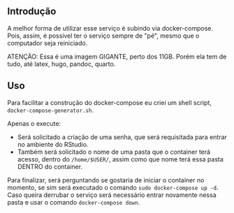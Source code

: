 ## Introdução

A melhor forma de utilizar esse serviço é subindo via docker-compose. Pois, assim, é possível ter o serviço sempre de "pé", mesmo que o computador seja reiniciado.

ATENÇÃO: Essa é uma imagem GIGANTE, perto dos 11GB. Porém ela tem de tudo, até latex, hugo, pandoc, quarto.

## Uso

Para facilitar a construção do docker-compose eu criei um shell script, `docker-compose-generator.sh`.

Apenas o execute: 

- Será solicitado a criação de uma senha, que será requisitada para entrar no ambiente do RStudio.
- Também será solicitado o nome de uma pasta que o container terá acesso, dentro do `/home/$USER/`, assim como que nome terá essa pasta DENTRO do container.

Para finalizar, será perguntando se gostaria de iniciar o container no momento, se sim será executado o comando `sudo docker-compose up -d`. Caso queira derrubar o serviço será necessário entrar novamente nessa pasta e usar o comando `docker-compose down`.